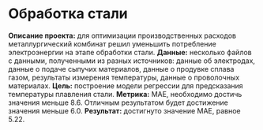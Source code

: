# Обработка стали

**Описание проекта:** для оптимизации производственных расходов металлургический комбинат решил уменьшить потребление электроэнергии на этапе обработки стали. 
**Данные:** несколько файлов с данными, полученными из разных источников: данные об электродах, данные о подаче сыпучих материалов, данные о продувке сплава газом, результаты измерения температуры, данные о проволочных материалах.
**Цель:** построение модели регрессии для предсказания температуры плавления стали.
**Метрика:** MAE, необходимо достичь значения меньше 8.6. Отличным результатом будет достижение значения меньше 6.0.
**Результат:** достигнуто значение MAE, равное 5.22.

